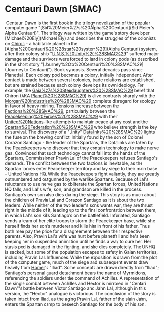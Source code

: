 # Centauri Dawn (SMAC)

﻿
Centauri Dawn is the first book in the trilogy novelization of the popular computer game "[Sid%20Meier%27s%20Alpha%20Centauri](Sid Meier's Alpha Centauri)". The trilogy was written by the game's story developer [Michael%20Ely](Michael Ely) and describes the struggles of the colonists on [Chiron](Chiron) - a habitable planet in the [Alpha%20Centauri%20%28star%20system%29](Alpha Centauri) system, after their colony ship "[U.N.S.%20Unity%20%28SMAC%29](Unity)" suffered major damage and the survivors were forced to land in colony pods (as described in the short story "[Journey%20to%20Centauri%20%28SMAC%29](Journey to Centauri)").
Book synopsis.
Several decades pass since Planetfall. Each colony pod becomes a colony, initially independent. After contact is made between several colonies, trade relations are established, but are strained because each colony develops its own ideology. For example, the [Gaia%27s%20Stepdaughters%20%28SMAC%29](Gaians') belief that Chiron (AKA [Planet%20%28SMAC%29](Planet)) is alive contrasts sharply with the [Morgan%20Industries%20%28SMAC%29](Morganites') complete disregard for ecology in favor of heavy mining. Tensions increase between the [Factions%20%28SMAC%29](factions), particularly between the [Peacekeeping%20Forces%20%28SMAC%29](Peacekeepers) with their [United%20Nations](UN)-like attempts to maintain peace at any cost and the [Spartan%20Federation%20%28SMAC%29](Spartans) who believe strength is the key to survival. The discovery of a "Unity" [Datalinks%20%28SMAC%29](Datalink) lights the fuse on the brewing conflict. Initially found by the son of Colonel Corazon Santiago - the leader of the Spartans, the Datalinks are taken by the Peacekeepers who discover that they contain technology to make nerve gas. Convinced that such technology cannot fall into the hands of the Spartans, Commissioner Pravin Lal of the Peacekeepers refuses Santiago's demands.
The conflict between the two factions is inevitable, as the Spartan forces enter Peacekeeper territory and lay siege to their main base - United Nations HQ. While the Peacekeepers fight valiantly, they are greatly outnumbered and outgunned by the warlike Spartans. Because of Lal's reluctance to use nerve gas to obliterate the Spartan forces, United Nations HQ falls, and Lal's wife, son, and grandson are killed in the process. Santiago's own son also dies during the siege.
This story is as much about the children of Pravin Lal and Corazon Santiago as it is about the two leaders. While neither of the two leader's sons wants war, they are thrust right in the middle of it, leading up to the final confrontation between them, in which Lal's son kills Santiago's on the battlefield. Infuriated, Santiago sends a team of her elite troops to storm the Peacekeeper base, while she herself finds her son's murderer and kills him in front of his father. Thus both men pay the price for a disagreement between their respective parents. Also, Pravin Lal's wife was hurt before planetfall and he's been keeping her in suspended animation until he finds a way to cure her. Her stasis pod is damaged in the fighting, and she dies completely. The UNHQ is sacked, but some of the population escapes to safety in Gaian territories, including Pravin Lal.
Influences.
While the exposition is drawn from the plot of the computer game, much of the siege and subsequent events draw heavily from [Homer](Homer)'s "Iliad". Some concepts are drawn directly from "Iliad"; Santiago's personal guard detachment bears the name of Myrmidons, referencing the soldiers under the command of Achilles. A representation of the single combat between Achilles and Hector is mirrored in "Centari Dawn"'s battle between Victor Santiago and Jahn Lal, although in this version, the "Hector" analogue is victorious. The conclusion of the story is taken intact from Iliad, as the aging Pravin Lal, father of the slain Jahn, enters the Spartan camp to beseech Santiago for the body of his son.